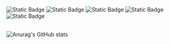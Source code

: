 

<!--
**SeWoong-Han/SeWoong-Han** is a ✨ _special_ ✨ repository because its `README.md` (this file) appears on your GitHub profile.

Here are some ideas to get you started:

- 🔭 I’m currently working on ...
- 🌱 I’m currently learning ...
- 👯 I’m looking to collaborate on ...
- 🤔 I’m looking for help with ...
- 💬 Ask me about ...
- 📫 How to reach me: ...
- 😄 Pronouns: ...
- ⚡ Fun fact: ...
-->
<div>
  <img alt="Static Badge" src="https://img.shields.io/badge/Java-F80000?style=plastic">
<img alt="Static Badge" src="https://img.shields.io/badge/Spring_Boot-6DB33F?style=plastic&logo=Spring Boot&logoColor=white">
<img alt="Static Badge" src="https://img.shields.io/badge/Thymeleaf-%23005F0F?style=plastic&logo=Thymeleaf&logoColor=white">
<img alt="Static Badge" src="https://img.shields.io/badge/Mysql-%234479A1?style=plastic&logo=Mysql&logoColor=white">
<img alt="Static Badge" src="https://img.shields.io/badge/Git-%23F05032?style=plastic&logo=Git&logoColor=white">
</div>
<br>
  
![Anurag's GitHub stats](https://github-readme-stats.vercel.app/api?username=SeWoong-Han&show_icons=true&theme=tokyonight)



